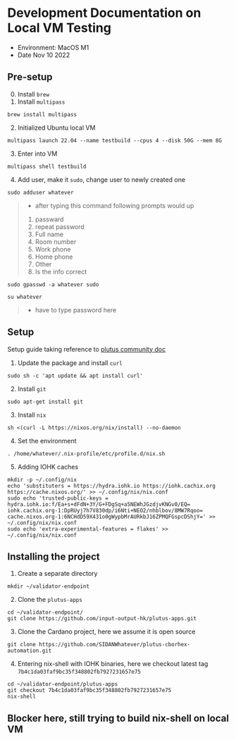 # Development Documentation on Local VM Testing

- Environment: MacOS M1
- Date Nov 10 2022

## Pre-setup

0. Install `brew`
1. Install `multipass`

```
brew install multipass
```

2. Initialized Ubuntu local VM

```
multipass launch 22.04 --name testbuild --cpus 4 --disk 50G --mem 8G
```

3. Enter into VM

```
multipass shell testbuild
```

4. Add user, make it `sudo`, change user to newly created one

```
sudo adduser whatever
```

> - after typing this command following prompts would up
>
> 1. passward
> 2. repeat password
> 3. Full name
> 4. Room number
> 5. Work phone
> 6. Home phone
> 7. Other
> 8. Is the info correct

```
sudo gpasswd -a whatever sudo
```

```
su whatever
```

> - have to type password here

## Setup

Setup guide taking reference to [plutus community doc](https://plutus-community.readthedocs.io/en/latest/#Environment/Build/Ubuntufresh/)

1. Update the package and install `curl`

```
sudo sh -c 'apt update && apt install curl'
```

2. Install `git`

```
sudo apt-get install git
```

3. Install `nix`

```
sh <(curl -L https://nixos.org/nix/install) --no-daemon
```

4. Set the environment

```
. /home/whatever/.nix-profile/etc/profile.d/nix.sh
```

5. Adding IOHK caches

```
mkdir -p ~/.config/nix
echo 'substituters = https://hydra.iohk.io https://iohk.cachix.org https://cache.nixos.org/' >> ~/.config/nix/nix.conf
sudo echo 'trusted-public-keys = hydra.iohk.io:f/Ea+s+dFdN+3Y/G+FDgSq+a5NEWhJGzdjvKNGv0/EQ= iohk.cachix.org-1:DpRUyj7h7V830dp/i6Nti+NEO2/nhblbov/8MW7Rqoo= cache.nixos.org-1:6NCHdD59X431o0gWypbMrAURkbJ16ZPMQFGspcDShjY=' >> ~/.config/nix/nix.conf
sudo echo 'extra-experimental-features = flakes' >> ~/.config/nix/nix.conf
```

## Installing the project

1. Create a separate directory

```
mkdir ~/validator-endpoint
```

2. Clone the `plutus-apps`

```
cd ~/validator-endpoint/
git clone https://github.com/input-output-hk/plutus-apps.git
```

3. Clone the Cardano project, here we assume it is open source

```
git clone https://github.com/SIDANWhatever/plutus-cborhex-automation.git
```

4. Entering nix-shell with IOHK binaries, here we checkout latest tag `7b4c1da03faf9bc35f348802fb7927231657e75`

```
cd ~/validator-endpoint/plutus-apps
git checkout 7b4c1da03faf9bc35f348802fb7927231657e75
nix-shell
```

## Blocker here, still trying to build nix-shell on local VM
